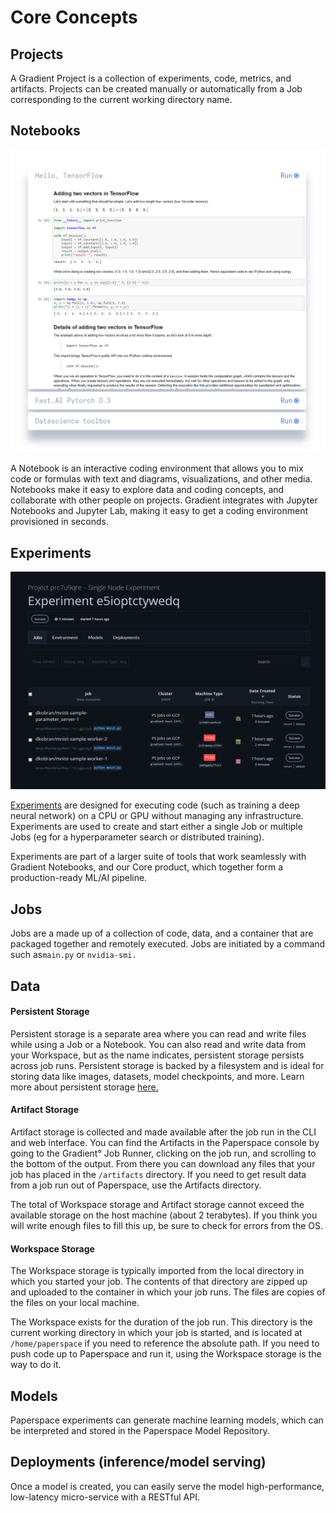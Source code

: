 # Core Concepts

## Projects

A Gradient Project is a collection of experiments, code, metrics, and artifacts. Projects can be created manually or automatically from a Job corresponding to the current working directory name.

## Notebooks

![](../.gitbook/assets/image%20%282%29.png)

A Notebook is an interactive coding environment that allows you to mix code or formulas with text and diagrams, visualizations, and other media. Notebooks make it easy to explore data and coding concepts, and collaborate with other people on projects. Gradient integrates with Jupyter Notebooks and Jupyter Lab, making it easy to get a coding environment provisioned in seconds.

## Experiments

![](../.gitbook/assets/image%20%284%29.png)

[Experiments]() are designed for executing code \(such as training a deep neural network\) on a CPU or GPU without managing any infrastructure. Experiments are used to create and start either a single Job or multiple Jobs \(eg for a hyperparameter search or distributed training\).  

Experiments are part of a larger suite of tools that work seamlessly with Gradient Notebooks, and our Core product, which together form a production-ready ML/AI pipeline.

## Jobs

Jobs are a made up of a collection of code, data, and a container that are packaged together and remotely executed.  Jobs are initiated by a command such as`main.py` or `nvidia-smi.`

## Data

#### Persistent Storage

Persistent storage is a separate area where you can read and write files while using a Job or a Notebook. You can also read and write data from your Workspace, but as the name indicates, persistent storage persists across job runs. Persistent storage is backed by a filesystem and is ideal for storing data like images, datasets, model checkpoints, and more. Learn more about persistent storage [here.](https://support.paperspace.com/hc/en-us/articles/360001468133-Persistent-Storage)

#### Artifact Storage

Artifact storage is collected and made available after the job run in the CLI and web interface. You can find the Artifacts in the Paperspace console by going to the Gradient° Job Runner, clicking on the job run, and scrolling to the bottom of the output. From there you can download any files that your job has placed in the `/artifacts` directory. If you need to get result data from a job run out of Paperspace, use the Artifacts directory.

The total of Workspace storage and Artifact storage cannot exceed the available storage on the host machine \(about 2 terabytes\). If you think you will write enough files to fill this up, be sure to check for errors from the OS.

#### Workspace Storage

The Workspace storage is typically imported from the local directory in which you started your job. The contents of that directory are zipped up and uploaded to the container in which your job runs. The files are copies of the files on your local machine.

The Workspace exists for the duration of the job run. This directory is the current working directory in which your job is started, and is located at `/home/paperspace` if you need to reference the absolute path. If you need to push code up to Paperspace and run it, using the Workspace storage is the way to do it.

## Models

Paperspace experiments can generate machine learning models, which can be interpreted and stored in the Paperspace Model Repository.  

## Deployments \(inference/model serving\)

Once a model is created, you can easily serve the model high-performance, low-latency micro-service with a RESTful API. 

